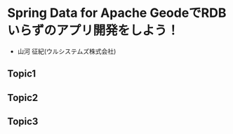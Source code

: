 # Spring Data for Apache GeodeでRDBいらずのアプリ開発をしよう！

- ⼭河 征紀(ウルシステムズ株式会社)

## Topic1

## Topic2

## Topic3
